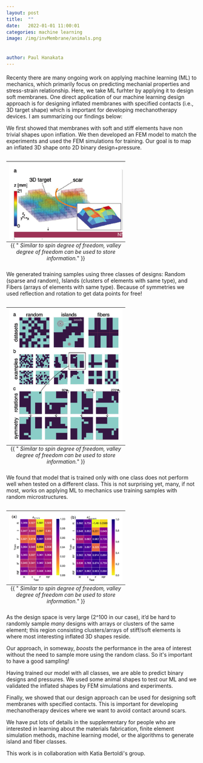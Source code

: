 ```yaml
---
layout: post
title:  ""
date:   2022-01-01 11:00:01
categories: machine learning 
image: /img/invMembrane/animals.png


author: Paul Hanakata
---
```

#### 
Recenty there are many ongoing work on applying machine learning (ML) to mechanics, which primarily focus on predicting mechanial properties and stress-strain relationship. Here, we take ML furhter by applying it to design soft membranes. One direct application of our machine learning  design approach is for designing inflated membranes with specified contacts (i.e., 3D target shape) which is important for developing mechanotherapy devices. I am summarizing our findings below:

We first showed that membranes with soft and stiff elements have non trivial shapes upon inflation. We then developed an FEM model to match the experiments and used the FEM simulations for training. Our goal is to map an inflated 3D shape onto 2D binary design+pressure.
<table class="image" align="right">
<caption align="bottom">{{ "<i> Similar to spin degree of freedom, valley degree of freedom can be used to store information.</i>" }}</caption>
<tr><td><img src="/img/invMembrane/scars1.png" alt="Valley degree of freedom" description="Drawing" style="width: 300px; max-width:100%;"/></td></tr>
</table>

We generated training samples using three classes of designs: Random (sparse and random), Islands (clusters of elements with same type), and Fibers (arrays of elements with same type). Because of symmetries we used reflection and rotation to get data points for free!
<table class="image" align="right">
<caption align="bottom">{{ "<i> Similar to spin degree of freedom, valley degree of freedom can be used to store information.</i>" }}</caption>
<tr><td><img src="/img/invMembrane/training.png" alt="Valley degree of freedom" description="Drawing" style="width: 300px; max-width:100%;"/></td></tr>
</table>


We found that model that is trained only with one class does not perform well when tested on a different class. This is not surprising yet, many, if not most, works on applying ML to mechanics use training samples with random microstructures.
<table class="image" align="right">
<caption align="bottom">{{ "<i> Similar to spin degree of freedom, valley degree of freedom can be used to store information.</i>" }}</caption>
<tr><td><img src="/img/invMembrane/performance_diff_training.png" alt="Valley degree of freedom" description="Drawing" style="width: 300px; max-width:100%;"/></td></tr>
</table>


As the design space is very large (2^100 in our case), it’d be hard to randomly sample *many* designs with arrays or clusters of the same element; this region consisting clusters/arrays of stiff/soft elements is where most interesting inflated 3D shapes reside.

Our approach, in someway, *boosts* the performance in the area of interest without the need to sample more using the random class. So it's important to have a good sampling!

Having trained our model with all classes, we are able to predict binary designs and pressures. We used some animal shapes to test our ML and we validated the inflated shapes by FEM simulations and experiments.

Finally, we showed that our design approach can be used for designing soft membranes with specified contacts. This is important for developing mechanotherapy devices where we want to avoid contact around scars.

We have put lots of details in the supplementary for people who are interested in learning about the materials fabrication, finite element simulation methods, machine learning model, or the algorithms to generate island and fiber classes.

This work is in collaboration with Katia Bertoldi's group.



